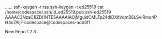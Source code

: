 

......
ssh-keygen -t rsa
ssh-keygen -t ed25519 
cat /home/codespace/.ssh/id_ed25519.pub
ssh-ed25519 AAAAC3NzaC1lZDI1NTE5AAAAIAOjMguidCMLTp24dlDXltVqmB6LSvIRmo4PH4u7AIjF codespace@codespaces-add6f1

New Repo 1 2 3
